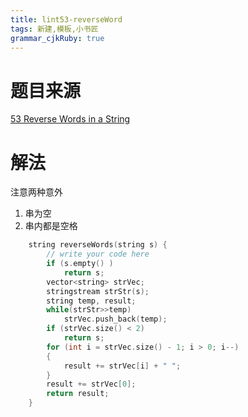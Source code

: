 ```yaml
---
title: lint53-reverseWord
tags: 新建,模板,小书匠
grammar_cjkRuby: true
---
```


# 题目来源

[53 Reverse Words in a String](http://www.lintcode.com/en/problem/reverse-words-in-a-string/#)


# 解法
注意两种意外 
1. 串为空
2. 串内都是空格
```cpp
    string reverseWords(string s) {
        // write your code here
        if (s.empty() )
            return s;
        vector<string> strVec;
        stringstream strStr(s);
        string temp, result;
        while(strStr>>temp)
            strVec.push_back(temp);
        if (strVec.size() < 2)
            return s;
        for (int i = strVec.size() - 1; i > 0; i--)
        {
            result += strVec[i] + " ";
        }
        result += strVec[0];
        return result;
    }
```
